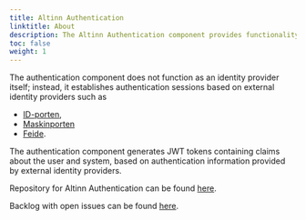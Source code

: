 ```yaml
---
title: Altinn Authentication
linktitle: About
description: The Altinn Authentication component provides functionality for authenticating users and systems accessing Altinn Apps and the Altinn platform.
toc: false
weight: 1
---
```


The authentication component does not function as an identity provider itself; instead, it establishes authentication sessions based on external identity providers such as
- [ID-porten](https://eid.difi.no/en/id-porten), 
- [Maskinporten](https://samarbeid.digdir.no/maskinporten/maskinporten/25)
- [Feide](https://www.feide.no/).

The authentication component generates JWT tokens containing claims about the user and system, based on authentication information provided by external identity providers.

Repository for Altinn Authentication can be found [here](https://github.com/Altinn/altinn-authentication).

Backlog with open issues can be found [here](https://github.com/Altinn/altinn-authentication/issues).
